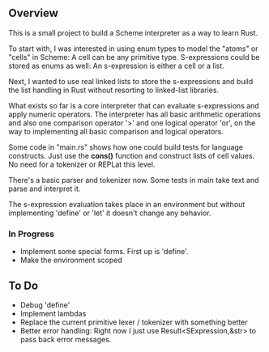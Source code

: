 ## Overview

This is a small project to build a Scheme interpreter as a way to learn Rust.

To start with, I was interested in using enum types to model the "atoms" or "cells" in Scheme: A cell can be any primitive type. S-expressions could be stored as enums as well: An s-expression is either a cell or a list. 

Next, I wanted to use real linked lists to store the s-expressions and build the list handling in Rust without resorting to linked-list libraries.

What exists so far is a core interpreter that can evaluate s-expressions and apply numeric operators. The interpreter has all basic arithmetic operations and also one comparison operator '>' and one logical operator 'or', on the way to implementing all basic comparison and logical operators.

Some code in "main.rs" shows how one could build tests for language constructs. Just use the __cons()__ function and construct lists of cell values. No need for a tokenizer or REPLat this level.

There's a basic parser and tokenizer now. Some tests in main take text and parse and interpret it.

The s-expression evaluation takes place in an environment but without implementing 'define' or 'let' it doesn't change any behavior.

### In Progress

* Implement some special forms. First up is 'define'.
* Make the environment scoped

## To Do

* Debug 'define'
* Implement lambdas
* Replace the current primitive lexer / tokenizer with something better
* Better error handling: Right now I just use Result<SExpression,&str> to pass back error messages.




